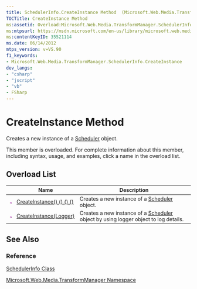 ```yaml
---
title: SchedulerInfo.CreateInstance Method  (Microsoft.Web.Media.TransformManager)
TOCTitle: CreateInstance Method
ms:assetid: Overload:Microsoft.Web.Media.TransformManager.SchedulerInfo.CreateInstance
ms:mtpsurl: https://msdn.microsoft.com/en-us/library/microsoft.web.media.transformmanager.schedulerinfo.createinstance(v=VS.90)
ms:contentKeyID: 35521114
ms.date: 06/14/2012
mtps_version: v=VS.90
f1_keywords:
- Microsoft.Web.Media.TransformManager.SchedulerInfo.CreateInstance
dev_langs:
- "csharp"
- "jscript"
- "vb"
- FSharp
---
```


# CreateInstance Method

Creates a new instance of a [Scheduler](scheduler-class-microsoft-web-media-transformmanager.md) object.

This member is overloaded. For complete information about this member, including syntax, usage, and examples, click a name in the overload list.

## Overload List

||Name|Description|
|--- |--- |--- |
|![Public method](images/Hh125771.pubmethod(en-us,VS.90).gif "Public method")|[CreateInstance() () () ()](schedulerinfo-createinstance-method-microsoft-web-media-transformmanager_1.md)|Creates a new instance of a [Scheduler](scheduler-class-microsoft-web-media-transformmanager.md) object.|
|![Public method](images/Hh125771.pubmethod(en-us,VS.90).gif "Public method")|[CreateInstance(Logger)](schedulerinfo-createinstance-method-logger-microsoft-web-media-transformmanager.md)|Creates a new instance of a [Scheduler](scheduler-class-microsoft-web-media-transformmanager.md) object by using logger object to log details.|

## See Also

### Reference

[SchedulerInfo Class](schedulerinfo-class-microsoft-web-media-transformmanager.md)

[Microsoft.Web.Media.TransformManager Namespace](microsoft-web-media-transformmanager-namespace.md)

